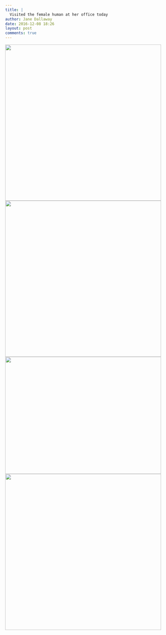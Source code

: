 ```yaml
---
title: |
  Visited the female human at her office today
author: Jane Dallaway
date: 2016-12-08 18:26
layout: post
comments: true
---
```


<div>
        <a href="http://static.skitters.dallaway.com/2016-12-08-visited-the-female-human-at-her-office-today-fullsize-IMG_7630.JPG">
          <img src="http://static.skitters.dallaway.com/2016-12-08-visited-the-female-human-at-her-office-today-thumb-IMG_7630.JPG" width="500" height="500"/>
        </a>
      </div><div>
        <a href="http://static.skitters.dallaway.com/2016-12-08-visited-the-female-human-at-her-office-today-fullsize-IMG_7631.JPG">
          <img src="http://static.skitters.dallaway.com/2016-12-08-visited-the-female-human-at-her-office-today-thumb-IMG_7631.JPG" width="500" height="500"/>
        </a>
      </div><div>
        <a href="http://static.skitters.dallaway.com/2016-12-08-visited-the-female-human-at-her-office-today-fullsize-IMG_7632.JPG">
          <img src="http://static.skitters.dallaway.com/2016-12-08-visited-the-female-human-at-her-office-today-thumb-IMG_7632.JPG" width="500" height="375"/>
        </a>
      </div><div>
        <a href="http://static.skitters.dallaway.com/2016-12-08-visited-the-female-human-at-her-office-today-fullsize-IMG_7634.JPG">
          <img src="http://static.skitters.dallaway.com/2016-12-08-visited-the-female-human-at-her-office-today-thumb-IMG_7634.JPG" width="500" height="500"/>
        </a>
      </div>


     
      